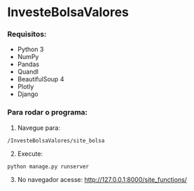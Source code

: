 # InvesteBolsaValores

### Requisitos:

 * Python 3
 * NumPy
 * Pandas
 * Quandl
 * BeautifulSoup 4
 * Plotly
 * Django

### Para rodar o programa:
 1. Navegue para: 
 ```shell
 /InvesteBolsaValores/site_bolsa
 ```
 2. Execute: 
 ```shell
 python manage.py runserver
 ```
 3. No navegador acesse: http://127.0.0.1:8000/site_functions/
